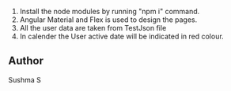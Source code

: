 1. Install the node modules by running "npm i" command.
2. Angular Material and Flex is used to design the pages.
3. All the user data are taken from TestJson file
4. In calender the User active date will be indicated in red colour.




## Author
Sushma S
